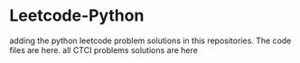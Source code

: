 # Leetcode-Python
adding the python leetcode problem solutions in this repositories. 
The code files are here.
all CTCI problems solutions are here















































































































































































































































































































































































































































































































































































































































































































































































































































































































































































































































































































































































































































































































































